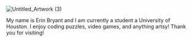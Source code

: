 
![Untitled_Artwork (3)](https://github.com/user-attachments/assets/5f5b2dc7-597a-49ef-9402-b799eaf62084)


My name is Erin Bryant and I am currently a student a University of Houston. I enjoy coding puzzles, video games, and anything artsy! Thank you for visiting!
<!--
**erinbryant/erinbryant** is a ✨ _special_ ✨ repository because its `README.md` (this file) appears on your GitHub profile.

Here are some ideas to get you started:

- 🔭 I’m currently working on ...
- 🌱 I’m currently learning ...
- 👯 I’m looking to collaborate on ...
- 🤔 I’m looking for help with ...
- 💬 Ask me about ...
- 📫 How to reach me: ...
- 😄 Pronouns: ...
- ⚡ Fun fact: ...
-->
